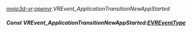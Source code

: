 _[mojo3d-vr](../../modules/mojo3d-vr/mojo3d-vr-module.md):[openvr](openvr:).VREvent\_ApplicationTransitionNewAppStarted_
##### Const VREvent\_ApplicationTransitionNewAppStarted:[EVREventType](../../modules/mojo3d-vr/openvr-evreventtype.md)
